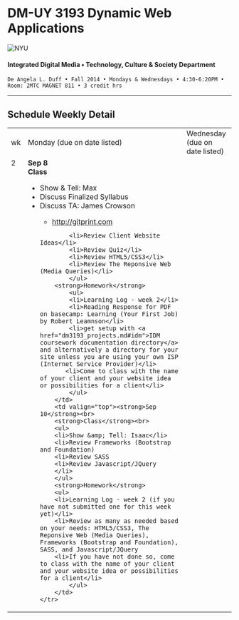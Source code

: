 # DM-UY 3193 Dynamic Web Applications

![NYU](http://ws2.polishedsolid.com/de/nyu_soe_logo.png)
#### Integrated Digital Media • Technology, Culture & Society Department

    De Angela L. Duff • Fall 2014 • Mondays & Wednesdays • 4:30-6:20PM • Room: 2MTC MAGNET 811 • 3 credit hrs

---

## Schedule Weekly Detail

<table>
<tr>
<td>wk</td>
<td>Monday (due on date listed)</td>
<td>Wednesday (due on date listed)</td>
</tr>
<!-- second week -->
    <tr>
        <td valign="top">2</td>
        <td valign="top"><strong>Sep 8</strong><br>
        <strong>Class</strong><br>
            <ul>
            <li>Show &amp; Tell: Max</li>
            <li>Discuss Finalized Syllabus</li>
            <li>Discuss TA: James Crowson</li>
            <ul>
            <li><a href="http://gitprint.com" target="_blank">http://gitprint.com</a></li>
            </ul>

            <li>Review Client Website Ideas</li>
            <li>Review Quiz</li>
            <li>Review HTML5/CSS3</li>
            <li>Review The Reponsive Web (Media Queries)</li>
            </ul>
        <strong>Homework</strong>
            <ul>
            <li>Learning Log - week 2</li>
            <li>Reading Response for PDF on basecamp: Learning (Your First Job) by Robert Leamnson</li>
            <li>get setup with <a href="dm3193_projects.md#idm">IDM coursework documentation directory</a> and alternatively a directory for your site unless you are using your own ISP (Internet Service Provider)</li>
           <li>Come to class with the name of your client and your website idea or possibilities for a client</li>
            </ul>
        </td>
        <td valign="top"><strong>Sep 10</strong><br>
        <strong>Class</strong><br>
        <ul>
        <li>Show &amp; Tell: Isaac</li>
        <li>Review Frameworks (Bootstrap and Foundation)
        <li>Review SASS
        <li>Review Javascript/JQuery
        </li>
        </ul>
        <strong>Homework</strong>
        <ul>
        <li>Learning Log - week 2 (if you have not submitted one for this week yet)</li>
        <li>Review as many as needed based on your needs: HTML5/CSS3, The Reponsive Web (Media Queries), Frameworks (Bootstrap and Foundation), SASS, and Javascript/JQuery
        <li>If you have not done so, come to class with the name of your client and your website idea or possibilities for a client</li>
            </ul>
        </td>
    </tr>

</table>